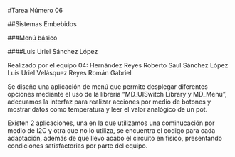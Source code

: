 #Tarea Número 06

##Sistemas Embebidos

###Menú básico 

####Luis Uriel Sánchez López

Realizado por el equipo 04: Hernández Reyes Roberto Saul Sánchez López Luis Uriel Velásquez Reyes Román Gabriel

Se diseño una aplicación de menú que permite desplegar diferentes opciones mediante el uso de la librería “MD_UISwitch Library y MD_Menu”, adecuamos la interfaz para realizar acciones por medio de botones y mostrar datos como temperatura y leer el valor analógico de un pot.
   
Existen 2 aplicaciones, una en la que utilizamos una cominucación por medio de I2C y otra que no lo utiliza, se encuentra el codigo para cada adaptación, además de que llevo acabo el circuito en fisico, presentando condiciones satisfactorias por parte del equipo.

